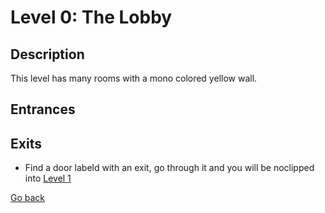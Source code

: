 # Level 0: The Lobby

## Description
This level has many rooms with a mono colored yellow wall.

## Entrances

## Exits
* Find a door labeld with an exit, go through it and you will be noclipped into <a href="./Level_1.md">Level 1</a> 

<a href="./Levels.md">Go back</a>